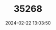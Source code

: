 ---
title: "35268"
category: "Brosimum glaziovii"
draft: false
date: 2024-02-22 13:03:50
languages:
  Portuguese: ["Marmelinho"]
---